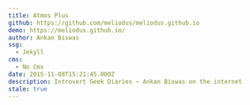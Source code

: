 ```yaml
---
title: Atmos Plus
github: https://github.com/meliodus/meliodus.github.io
demo: https://meliodus.github.io/
author: Ankan Biswas
ssg:
  - Jekyll
cms:
  - No Cms
date: 2015-11-08T15:21:45.000Z
description: Introvert Geek Diaries ~ Ankan Biswas on the internet
stale: true
---
```

